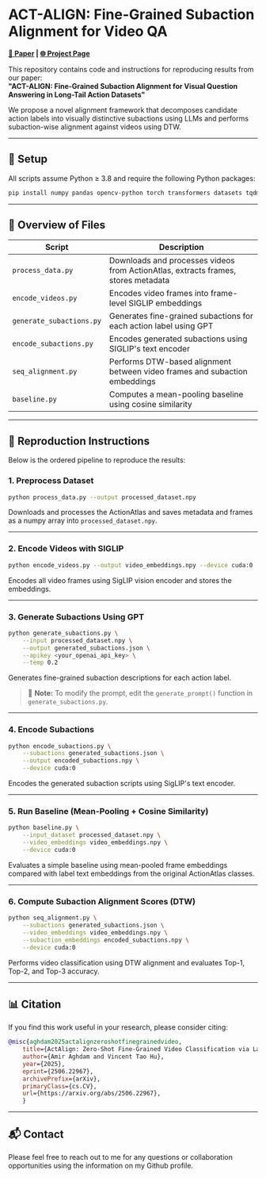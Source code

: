 # ACT-ALIGN: Fine-Grained Subaction Alignment for Video QA  
**[📄 Paper](https://arxiv.org/abs/2506.22967) | [🌐 Project Page](https://amir-aghdam.github.io/act-align/)**  

This repository contains code and instructions for reproducing results from our paper:  
**"ACT-ALIGN: Fine-Grained Subaction Alignment for Visual Question Answering in Long-Tail Action Datasets"**

We propose a novel alignment framework that decomposes candidate action labels into visually distinctive subactions using LLMs and performs subaction-wise alignment against videos using DTW.

---

## 🔧 Setup
All scripts assume Python ≥ 3.8 and require the following Python packages:

```bash
pip install numpy pandas opencv-python torch transformers datasets tqdm openai yt_dlp backoff
```

---

## 📁 Overview of Files

| Script                   | Description                                                                 |
|--------------------------|-----------------------------------------------------------------------------|
| `process_data.py`        | Downloads and processes videos from ActionAtlas, extracts frames, stores metadata |
| `encode_videos.py`       | Encodes video frames into frame-level SIGLIP embeddings                     |
| `generate_subactions.py` | Generates fine-grained subactions for each action label using GPT           |
| `encode_subactions.py`   | Encodes generated subactions using SIGLIP's text encoder                    |
| `seq_alignment.py`       | Performs DTW-based alignment between video frames and subaction embeddings |
| `baseline.py`            | Computes a mean-pooling baseline using cosine similarity                   |

---

## 🚀 Reproduction Instructions

Below is the ordered pipeline to reproduce the results:

### 1. Preprocess Dataset

```bash
python process_data.py --output processed_dataset.npy
```

Downloads and processes the ActionAtlas and saves metadata and frames as a numpy array into `processed_dataset.npy`.

---

### 2. Encode Videos with SIGLIP

```bash
python encode_videos.py --output video_embeddings.npy --device cuda:0
```

Encodes all video frames using SigLIP vision encoder and stores the embeddings.

---

### 3. Generate Subactions Using GPT

```bash
python generate_subactions.py \
    --input processed_dataset.npy \
    --output generated_subactions.json \
    --apikey <your_openai_api_key> \
    --temp 0.2
```

Generates fine-grained subaction descriptions for each action label.

> 📌 **Note:** To modify the prompt, edit the `generate_prompt()` function in `generate_subactions.py`.

---

### 4. Encode Subactions

```bash
python encode_subactions.py \
    --subactions generated_subactions.json \
    --output encoded_subactions.npy \
    --device cuda:0
```

Encodes the generated subaction scripts using SigLIP's text encoder.

---
### 5. Run Baseline (Mean-Pooling + Cosine Similarity)

```bash
python baseline.py \
    --input_dataset processed_dataset.npy \
    --video_embeddings video_embeddings.npy \
    --device cuda:0
```

Evaluates a simple baseline using mean-pooled frame embeddings compared with label text embeddings from the original ActionAtlas classes.

---

### 6. Compute Subaction Alignment Scores (DTW)

```bash
python seq_alignment.py \
    --subactions generated_subactions.json \
    --video_embeddings video_embeddings.npy \
    --subaction_embeddings encoded_subactions.npy \
    --device cuda:0
```

Performs video classification using DTW alignment and evaluates Top-1, Top-2, and Top-3 accuracy.

---



## 📊 Citation

If you find this work useful in your research, please consider citing:

```bibtex
@misc{aghdam2025actalignzeroshotfinegrainedvideo,
    title={ActAlign: Zero-Shot Fine-Grained Video Classification via Language-Guided Sequence Alignment}, 
    author={Amir Aghdam and Vincent Tao Hu},
    year={2025},
    eprint={2506.22967},
    archivePrefix={arXiv},
    primaryClass={cs.CV},
    url={https://arxiv.org/abs/2506.22967},
    }
```

---

## 📬 Contact

Please feel free to reach out to me for any questions or collaboration opportunities using the information on my Github profile.
